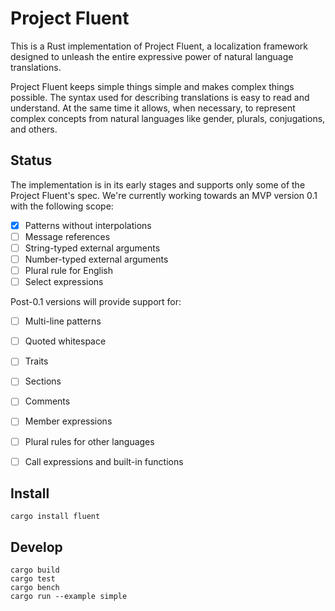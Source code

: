 Project Fluent
==============

This is a Rust implementation of Project Fluent, a localization framework
designed to unleash the entire expressive power of natural language
translations.

Project Fluent keeps simple things simple and makes complex things possible.
The syntax used for describing translations is easy to read and understand.  At
the same time it allows, when necessary, to represent complex concepts from
natural languages like gender, plurals, conjugations, and others.


Status
------

The implementation is in its early stages and supports only some of the Project
Fluent's spec.  We're currently working towards an MVP version 0.1 with the
following scope:

  - [x] Patterns without interpolations
  - [ ] Message references
  - [ ] String-typed external arguments
  - [ ] Number-typed external arguments
  - [ ] Plural rule for English
  - [ ] Select expressions

Post-0.1 versions will provide support for:

  - [ ] Multi-line patterns
  - [ ] Quoted whitespace
  - [ ] Traits
  - [ ] Sections
  - [ ] Comments
  - [ ] Member expressions
  - [ ] Plural rules for other languages
  - [ ] Call expressions and built-in functions


Install
-------

    cargo install fluent


Develop
-------

    cargo build
    cargo test
    cargo bench
    cargo run --example simple
